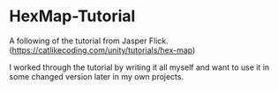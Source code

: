 # HexMap-Tutorial
A following of the tutorial from Jasper Flick. (https://catlikecoding.com/unity/tutorials/hex-map)

I worked through the tutorial by writing it all myself and want to use it in some changed version later in my own projects.
